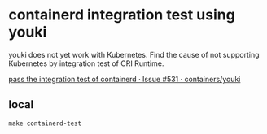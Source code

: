 # containerd integration test using youki

youki does not yet work with Kubernetes.
Find the cause of not supporting Kubernetes by integration test of CRI Runtime.

[pass the integration test of containerd · Issue #531 · containers/youki](https://github.com/containers/youki/issues/531)

## local

```console
make containerd-test
```
